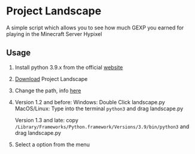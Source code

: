 # Project Landscape
A simple script which allows you to see how much GEXP you earned for playing in the Minecraft Server Hypixel

## Usage
1. Install python 3.9.x from the official [website](https://www.python.org/downloads/)
2. [Download](https://github.com/Vincenzo160/project-landscape/releases) Project Landscape
3. Change the path, info [here](https://github.com/Vincenzo160/project-landscape/wiki/Setting-the-path)
4. Version 1.2 and before: Windows: Double Click landscape.py MacOS/Linux: Type into the terminal `python3` and drag landscape.py
   
   Version 1.3 and late: copy `/Library/Frameworks/Python.framework/Versions/3.9/bin/python3` and drag landscape.py
6. Select a option from the menu

